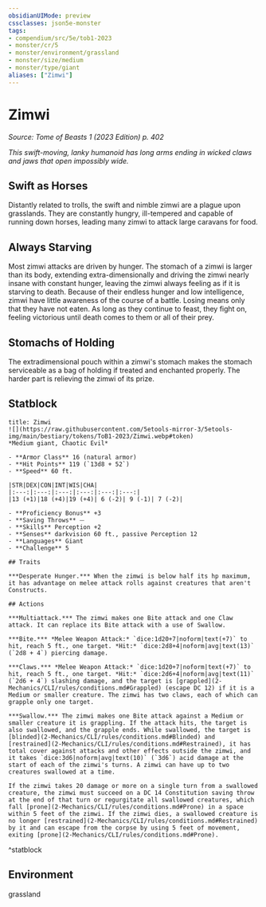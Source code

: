 ```yaml
---
obsidianUIMode: preview
cssclasses: json5e-monster
tags:
- compendium/src/5e/tob1-2023
- monster/cr/5
- monster/environment/grassland
- monster/size/medium
- monster/type/giant
aliases: ["Zimwi"]
---
```

# Zimwi
*Source: Tome of Beasts 1 (2023 Edition) p. 402*  

*This swift-moving, lanky humanoid has long arms ending in wicked claws and jaws that open impossibly wide.*

## Swift as Horses

Distantly related to trolls, the swift and nimble zimwi are a plague upon grasslands. They are constantly hungry, ill-tempered and capable of running down horses, leading many zimwi to attack large caravans for food.

## Always Starving

Most zimwi attacks are driven by hunger. The stomach of a zimwi is larger than its body, extending extra-dimensionally and driving the zimwi nearly insane with constant hunger, leaving the zimwi always feeling as if it is starving to death. Because of their endless hunger and low intelligence, zimwi have little awareness of the course of a battle. Losing means only that they have not eaten. As long as they continue to feast, they fight on, feeling victorious until death comes to them or all of their prey.

## Stomachs of Holding

The extradimensional pouch within a zimwi's stomach makes the stomach serviceable as a bag of holding if treated and enchanted properly. The harder part is relieving the zimwi of its prize.

## Statblock

```ad-statblock
title: Zimwi
![](https://raw.githubusercontent.com/5etools-mirror-3/5etools-img/main/bestiary/tokens/ToB1-2023/Zimwi.webp#token)
*Medium giant, Chaotic Evil*

- **Armor Class** 16 (natural armor)
- **Hit Points** 119 (`13d8 + 52`)
- **Speed** 60 ft.

|STR|DEX|CON|INT|WIS|CHA|
|:---:|:---:|:---:|:---:|:---:|:---:|
|13 (+1)|18 (+4)|19 (+4)| 6 (-2)| 9 (-1)| 7 (-2)|

- **Proficiency Bonus** +3
- **Saving Throws** ⏤
- **Skills** Perception +2
- **Senses** darkvision 60 ft., passive Perception 12
- **Languages** Giant
- **Challenge** 5

## Traits

***Desperate Hunger.*** When the zimwi is below half its hp maximum, it has advantage on melee attack rolls against creatures that aren't Constructs.

## Actions

***Multiattack.*** The zimwi makes one Bite attack and one Claw attack. It can replace its Bite attack with a use of Swallow.

***Bite.*** *Melee Weapon Attack:* `dice:1d20+7|noform|text(+7)` to hit, reach 5 ft., one target. *Hit:* `dice:2d8+4|noform|avg|text(13)` (`2d8 + 4`) piercing damage.

***Claws.*** *Melee Weapon Attack:* `dice:1d20+7|noform|text(+7)` to hit, reach 5 ft., one target. *Hit:* `dice:2d6+4|noform|avg|text(11)` (`2d6 + 4`) slashing damage, and the target is [grappled](2-Mechanics/CLI/rules/conditions.md#Grappled) (escape DC 12) if it is a Medium or smaller creature. The zimwi has two claws, each of which can grapple only one target.

***Swallow.*** The zimwi makes one Bite attack against a Medium or smaller creature it is grappling. If the attack hits, the target is also swallowed, and the grapple ends. While swallowed, the target is [blinded](2-Mechanics/CLI/rules/conditions.md#Blinded) and [restrained](2-Mechanics/CLI/rules/conditions.md#Restrained), it has total cover against attacks and other effects outside the zimwi, and it takes `dice:3d6|noform|avg|text(10)` (`3d6`) acid damage at the start of each of the zimwi's turns. A zimwi can have up to two creatures swallowed at a time.

If the zimwi takes 20 damage or more on a single turn from a swallowed creature, the zimwi must succeed on a DC 14 Constitution saving throw at the end of that turn or regurgitate all swallowed creatures, which fall [prone](2-Mechanics/CLI/rules/conditions.md#Prone) in a space within 5 feet of the zimwi. If the zimwi dies, a swallowed creature is no longer [restrained](2-Mechanics/CLI/rules/conditions.md#Restrained) by it and can escape from the corpse by using 5 feet of movement, exiting [prone](2-Mechanics/CLI/rules/conditions.md#Prone).
```
^statblock

## Environment

grassland